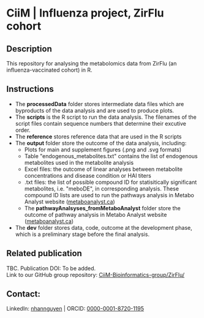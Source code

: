 # CiiM | Influenza project, ZirFlu cohort

## Description
This repository for analysing the metabolomics data from ZirFlu (an influenza-vaccinated cohort) in R.

## Instructions
- The **processedData** folder stores intermediate data files which are byproducts of the data analysis and are used to produce plots.
- The **scripts** is the R script to run the data analysis. The filenames of the script files contain sequence numbers that determine their excutive order.
- The **reference** stores reference data that are used in the R scripts
- The **output** folder store the outcome of the data analysis, including:
   - Plots for main and supplement figures (.png and .svg formats)
   - Table "endogenous_metabolites.txt" contains the list of endogenous metabolites used in the metabolite analysis
   - Excel files: the outcome of linear analyses between metabolite concentrations and disease condition or HAI titers 
   - .txt files: the list of possible compound ID for statisitically significant metabolites, i.e. "meboDE", in corresponding analysis. These compound ID lists are used to run the pathways analysis in Metabo Analyst website ([metaboanalyst.ca](https://www.metaboanalyst.ca))
   - The **pathwayAnalsyses_fromMetaboAnalyst** folder store the outcome of pathway analysis in Metabo Analyst website ([metaboanalyst.ca](https://www.metaboanalyst.ca))
- The **dev** folder stores data, code, outcome at the development phase, which is a preliminary stage before the final analysis.

## Related publication
TBC. Publication DOI: To be added.\
Link to our GitHub group repository: [CiiM-Bioinformatics-group/ZirFlu/](https://github.com/CiiM-Bioinformatics-group/ZirFlu/)

## Contact:
LinkedIn:	[nhannguyen](https://www.linkedin.com/in/nhannguyen1412) | ORCID: [0000-0001-8720-1195](https://orcid.org/0000-0001-8720-1195)
